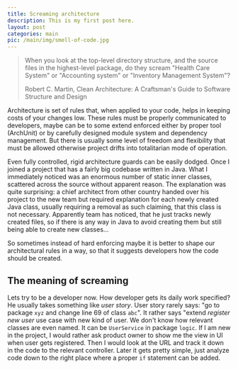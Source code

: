 ```yaml
---
title: Screaming architecture
description: This is my first post here.
layout: post
categories: main
pic: /main/img/smell-of-code.jpg
---
```


> When you look at the top-level directory structure,
> and the source files in the highest-level package,
> do they scream "Health Care System" or "Accounting system"
> or "Inventory Management System"?
>
> Robert C. Martin,
> Clean Architecture: A Craftsman's Guide to Software Structure and Design

Architecture is set of rules that, when applied to your code, helps in keeping costs of your changes low.
These rules must be properly communicated to developers, maybe can be to some extend enforced either by proper tool (ArchUnit) or by carefully designed module system and dependency management.
But there is usually some level of freedom and flexibility that must be allowed otherwise project drifts into totalitarian mode of operation.

Even fully controlled, rigid architecture guards can be easily dodged.
Once I joined a project that has a fairly big codebase written in Java.
What I immediately noticed was an enormous number of static inner classes, scattered across the source without apparent reason.
The explanation was quite surprising: a chief architect from other country handed over his project to the new team but required explanation for each newly created Java class, usually requiring a removal as such claiming, that this class is not necessary.
Apparently team has noticed, that he just tracks newly created files, so if there is any way in Java to avoid creating them but still being able to create new classes...

So sometimes instead of hard enforcing maybe it is better to shape our architectural rules in a way, so that it suggests developers how the code should be created.

## The meaning of screaming
Lets try to be a developer now.
How developer gets its daily work specified?
He usually takes something like _user story_.
User story rarely says: "go to package `xyz` and change line 69 of class `abc`".
It rather says "extend _register new user_ use case with new kind of user.
We don't know how relevant classes are even named.
It can be `UserService` in package `logic`.
If I am new in the project, I would rather ask product owner to show me the view in UI when user gets registered.
Then I would look at the URL and track it down in the code to the relevant controller.
Later it gets pretty simple, just analyze code down to the right place where a proper `if` statement can be added.